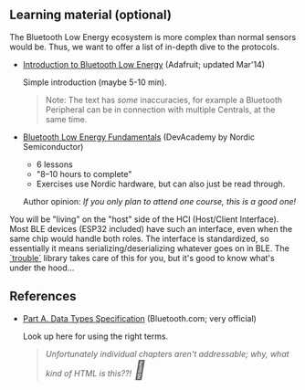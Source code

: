 
## Learning material (optional)

The Bluetooth Low Energy ecosystem is more complex than normal sensors would be. Thus, we want to offer a list of in-depth dive to the protocols.

- [Introduction to Bluetooth Low Energy](https://learn.adafruit.com/introduction-to-bluetooth-low-energy?view=all) (Adafruit; updated Mar'14)

	Simple introduction (maybe 5-10 min).

	>Note: The text has *some* inaccuracies, for example a Bluetooth Peripheral can be in connection with multiple Centrals, at the same time.

- [Bluetooth Low Energy Fundamentals](https://academy.nordicsemi.com/courses/bluetooth-low-energy-fundamentals/) (DevAcademy by Nordic Semiconductor)

	- 6 lessons
	- "8–10 hours to complete"
	- Exercises use Nordic hardware, but can also just be read through.

	Author opinion: *If you only plan to attend one course, this is a good one!*

You will be "living" on the "host" side of the HCI (Host/Client Interface). Most BLE devices (ESP32 included) have such an interface, even when the same chip would handle both roles. The interface is standardized, so essentially it means serializing/deserializing whatever goes on in BLE. The [`trouble´](...) library takes care of this for you, but it's good to know what's under the hood...


## References

- [Part A. Data Types Specification](https://www.bluetooth.com/wp-content/uploads/Files/Specification/HTML/CSS_v11/out/en/supplement-to-the-bluetooth-core-specification/data-types-specification.html) (Bluetooth.com; very official)

	Look up here for using the right terms.
	
	<!-- #hizzz -->
	>*Unfortunately individual chapters aren't addressable; why, what kind of HTML is this??! <font size=+3>🧌</font>*
	

